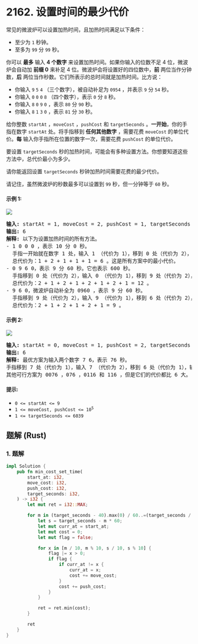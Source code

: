 # 2162. 设置时间的最少代价
常见的微波炉可以设置加热时间，且加热时间满足以下条件：

* 至少为 `1` 秒钟。
* 至多为 `99` 分 `99` 秒。

你可以 **最多** 输入 **4 个数字** 来设置加热时间。如果你输入的位数不足 4 位，微波炉会自动加 **前缀 0** 来补足 4 位。微波炉会将设置好的四位数中，**前** 两位当作分钟数，**后** 两位当作秒数。它们所表示的总时间就是加热时间。比方说：

* 你输入 `9` `5` `4` （三个数字），被自动补足为 `0954` ，并表示 `9` 分 `54` 秒。
* 你输入 `0` `0` `0` `8` （四个数字），表示 `0` 分 `8` 秒。
* 你输入 `8` `0` `9` `0` ，表示 `80` 分 `90` 秒。
* 你输入 `8` `1` `3` `0` ，表示 `81` 分 `30` 秒。

给你整数 `startAt` ，`moveCost` ，`pushCost` 和 `targetSeconds` 。**一开始**，你的手指在数字 `startAt` 处。将手指移到 **任何其他数字** ，需要花费 `moveCost` 的单位代价。**每** 输入你手指所在位置的数字一次，需要花费 `pushCost` 的单位代价。

要设置 `targetSeconds` 秒的加热时间，可能会有多种设置方法。你想要知道这些方法中，总代价最小为多少。

请你能返回设置 `targetSeconds` 秒钟加热时间需要花费的最少代价。

请记住，虽然微波炉的秒数最多可以设置到 `99` 秒，但一分钟等于 `60` 秒。

#### 示例 1:
![](https://assets.leetcode.com/uploads/2021/12/30/1.png)
<pre>
<strong>输入:</strong> startAt = 1, moveCost = 2, pushCost = 1, targetSeconds = 600
<strong>输出:</strong> 6
<strong>解释:</strong> 以下为设置加热时间的所有方法。
- 1 0 0 0 ，表示 10 分 0 秒。
  手指一开始就在数字 1 处，输入 1 （代价为 1），移到 0 处（代价为 2），输入 0（代价为 1），输入 0（代价为 1），输入 0（代价为 1）。
  总代价为：1 + 2 + 1 + 1 + 1 = 6 。这是所有方案中的最小代价。
- 0 9 6 0，表示 9 分 60 秒。它也表示 600 秒。
  手指移到 0 处（代价为 2），输入 0 （代价为 1），移到 9 处（代价为 2），输入 9（代价为 1），移到 6 处（代价为 2），输入 6（代价为 1），移到 0 处（代价为 2），输入 0（代价为 1）。
  总代价为：2 + 1 + 2 + 1 + 2 + 1 + 2 + 1 = 12 。
- 9 6 0，微波炉自动补全为 0960 ，表示 9 分 60 秒。
  手指移到 9 处（代价为 2），输入 9 （代价为 1），移到 6 处（代价为 2），输入 6（代价为 1），移到 0 处（代价为 2），输入 0（代价为 1）。
  总代价为：2 + 1 + 2 + 1 + 2 + 1 = 9 。
</pre>

#### 示例 2:
![](https://assets.leetcode.com/uploads/2021/12/30/2.png)
<pre>
<strong>输入:</strong> startAt = 0, moveCost = 1, pushCost = 2, targetSeconds = 76
<strong>输出:</strong> 6
<strong>解释:</strong> 最优方案为输入两个数字 7 6，表示 76 秒。
手指移到 7 处（代价为 1），输入 7 （代价为 2），移到 6 处（代价为 1），输入 6（代价为 2）。总代价为：1 + 2 + 1 + 2 = 6
其他可行方案为 0076 ，076 ，0116 和 116 ，但是它们的代价都比 6 大。
</pre>

#### 提示:
* `0 <= startAt <= 9`
* <code>1 <= moveCost, pushCost <= 10<sup>5</sup></code>
* `1 <= targetSeconds <= 6039`

## 题解 (Rust)

### 1. 题解
```Rust
impl Solution {
    pub fn min_cost_set_time(
        start_at: i32,
        move_cost: i32,
        push_cost: i32,
        target_seconds: i32,
    ) -> i32 {
        let mut ret = i32::MAX;

        for m in (target_seconds - 40).max(0) / 60..=(target_seconds / 60).min(99) {
            let s = target_seconds - m * 60;
            let mut curr_at = start_at;
            let mut cost = 0;
            let mut flag = false;

            for x in [m / 10, m % 10, s / 10, s % 10] {
                flag |= x > 0;
                if flag {
                    if curr_at != x {
                        curr_at = x;
                        cost += move_cost;
                    }
                    cost += push_cost;
                }
            }

            ret = ret.min(cost);
        }

        ret
    }
}
```
